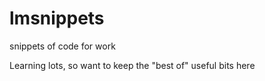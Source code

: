 # lmsnippets
snippets of code for work

Learning lots, so want to keep the "best of" useful bits here
